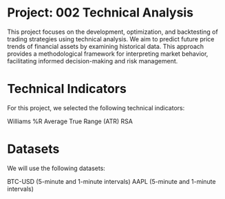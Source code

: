 # Project: 002 Technical Analysis

This project focuses on the development, optimization, and backtesting of trading strategies using technical analysis. We aim to predict future price trends of financial assets by examining historical data. This approach provides a methodological framework for interpreting market behavior, facilitating informed decision-making and risk management.

# Technical Indicators

For this project, we selected the following technical indicators:

Williams %R
Average True Range (ATR)
RSA 

# Datasets

We will use the following datasets:

BTC-USD (5-minute and 1-minute intervals)
AAPL (5-minute and 1-minute intervals) 
